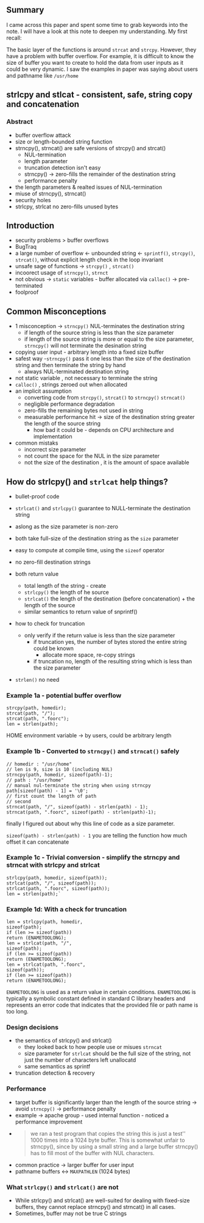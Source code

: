 
## Summary

I came across this paper and spent some time to grab keywords into the note. I will have a look at this note to deepen my understanding. My first recall:

The basic layer of the functions is around `strcat` and `strcpy`. However, they have a problem with buffer overflow. For example, it is difficult to know the size of buffer you want to create to hold the data from user inputs as it could be very dynamic. I saw the examples in paper was saying about users and pathname like `/usr/home`



## strlcpy and stlcat - consistent, safe, string copy and concatenation

### Abstract
* buffer overflow attack
* size or length-bounded string function
* strncpy(), strncat() are safe versions of strcpy() and strcat()
	* NUL-termination
	* length parameter
	* truncation detection isn't easy
	* strncpy() -> zero-fills the remainder of the destination string
	* performance penalty
* the length parameters & realted issues of NUL-termination 
* miuse of strncpy(), strncat()
* security holes
* strlcpy, strlcat no zero-fills unused bytes 


## Introduction 
- security problems > buffer overflows
- BugTraq
- a large number of overflow <- unbounded string <- `sprintf()`, `strcpy()`, `strcat()`, without explicit length check in the loop invariant
- unsafe sage of functions -> `strcpy()` , `strcat()`
- incoorect usage of `strncpy()`, `strnct`
- not obvious -> `static` variables - buffer allocated via `calloc()` -> pre-terminated 
- foolproof

## Common Misconceptions

- 1 misconception -> `strncpy()` NUL-terminates the destination string
	- if length of the source string is less than the size parameter 
	- if length of the source string is more or equal to the size parameter, `strncpy()` will not terminate the desination string
- copying user input - arbitrary length into a fixed size buffer
- safest way -`strncpy()` pass it one less than the size of the destination string and then terminate the string by hand
	- always NUL-terminated  destination string
- not static variable , not necessary to terminate the string
- `calloc()` , strings zeroed out when allocated
- an implicit assumption
	- converting code from `strcpy()`, `strcat()` to `strncpy()` `strncat()`
	- negligible performance degradation
	- zero-fills the remaining bytes not used in string
	- measurable performance hit -> size of the destination string greater the length of the source string
		- how bad it could be - depends on CPU architecture and implementation
- common mistaks
	- incorrect size parameter
	- not count the space for the NUL in the size parameter
	- not the size of the destination , it is the amount of space available


## How do strlcpy() and `strlcat` help things?

- bullet-proof code
- `strlcat()` and `strlcpy()` guarantee to NULL-terminate the destination string
- aslong as the size parameter is non-zero
- both take full-size of the destination string as the `size` parameter
- easy to compute at compile time, using the `sizeof` operator
- no zero-fill destination strings

- both return value
	- total length of the string - create
	- `strlcpy()` the length of he source
	- `strlcat()` the length of the destination (before concatenation) + the length of the source
	- similar semantics  to return value of snprintf()

- how to check for truncation
	- only verify if the return value is less than the size parameter
		- if truncation yes, the number of bytes stored the entire string could be known
			- allocate more space, re-copy strings 
		- if truncation no, length of the resulting string which is less than the size parameter
- `strlen()` no need



### Example 1a - potential buffer overflow 

```
strcpy(path, homedir);
strcat(path, "/");
strcat(path, ".foorc");
len = strlen(path);
```

HOME environment variable -> by users, could be arbitrary length 

### Example 1b - Converted to `strncpy()` and `strncat()` safely

```
// homedir : "/usr/home"
// len is 9, size is 10 (including NUL)
strncpy(path, homedir, sizeof(path)-1);
// path : "/usr/home"
// manual nul-terminate the string when using strncpy
path[sizeof(path) - 1] = '\0';
// first count the length of path
// second 
strncat(path, "/", sizeof(path) - strlen(path) - 1);
strncat(path, ".foorc", sizeof(path) - strlen(path)-1);

```

finally I figured out about why this line of code as a size parameter.

`sizeof(path) - strlen(path) - 1` you are telling the function how much offset it can concatenate 

### Example 1c - Trivial conversion - simplify the strncpy and strncat with strlcpy and strlcat

```
strlcpy(path, homedir, sizeof(path));
strlcat(path, "/", sizeof(path));
strlcat(path, ".foorc", sizeof(path));
len = strlen(path);`
```

### Example 1d:  With a check for truncation

```
len = strlcpy(path, homedir,
sizeof(path);
if (len >= sizeof(path))
return (ENAMETOOLONG);
len = strlcat(path, "/",
sizeof(path);
if (len >= sizeof(path))
return (ENAMETOOLONG);
len = strlcat(path, ".foorc",
sizeof(path));
if (len >= sizeof(path))
return (ENAMETOOLONG);
```

`ENAMETOOLONG` is used as a return value in certain conditions. `ENAMETOOLONG` is typically a symbolic constant defined in standard C library headers and represents an error code that indicates that the provided file or path name is too long.


### Design decisions

- the semantics of strlcpy() and strlcat()
	- they looked back to how people use or misues `strncat` 
	- size parameter for `strlcat` should be the full size of the string, not just the number of characters left unallocatd
	- same semantics as sprintf
- truncation detection & recovery

### Performance
- target buffer is significantly larger than the length of the source string -> avoid `strncpy()` -> performance penalty
- example -> apache group - used internal function - noticed a performance improvement
- > we ran a test program that copies the string this is just a test'' 1000 times into a 1024 byte buffer. This is somewhat unfair to strncpy(), since by using a small string and a large buffer strncpy() has to fill most of the buffer with NUL characters.
- common practice -> larger buffer for user input
- pathname buffers <-> `MAXPATHLEN` (1024 bytes)


### What `strlcpy()` and `strlcat()` are not

- While strlcpy() and strlcat() are well-suited for dealing with fixed-size buffers, they cannot replace strncpy() and strncat() in all cases.
- Sometimes,  buffer may not be true C strings